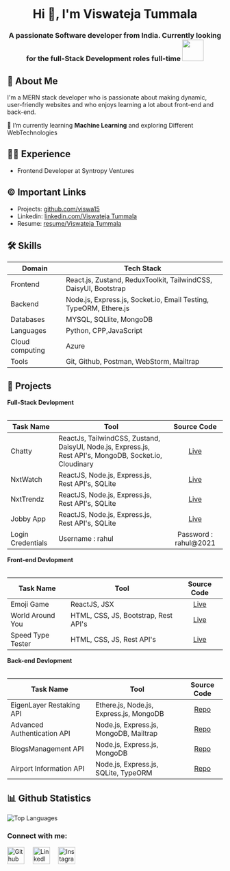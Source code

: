 <h1 align="center">Hi 👋, I'm Viswateja Tummala</h1>
<h3 align="center">A passionate Software developer from India. Currently looking for the  full-Stack Development roles full-time <img src="https://media.giphy.com/media/WUlplcMpOCEmTGBtBW/giphy.gif" width="50"></h3>

## 🚀 About Me
I'm a MERN stack developer who is passionate about making dynamic, user-friendly websites and who enjoys learning a lot about front-end and back-end. 

🌱 I’m currently learning **Machine Learning** and exploring Different WebTechnologies

## 👩‍💻 Experience
- Frontend Developer at Syntropy Ventures

## ©️ Important Links
<!-- - Portfolio: [portfolio/Viswateja Tummala](https://jsrivportfolio.ccbp.tech/) -->
- Projects: [github.com/viswa15](https://github.com/viswa15)
- Linkedin: [linkedin.com/Viswateja Tummala](www.linkedin.com/in/viswateja-tummala)
- Resume: [resume/Viswateja Tummala](https://drive.google.com/file/d/1LLiRE921MXABgku2xABCbK0YoYB2lrCz/view?usp=sharing)

## 🛠 Skills
| Domain             |Tech      Stack                                                                |
| ----------------- | ------------------------------------------------------------------ |
| Frontend | React.js, Zustand, ReduxToolkit, TailwindCSS, DaisyUI, Bootstrap|
| Backend | Node.js, Express.js, Socket.io, Email Testing, TypeORM, Ethere.js|
| Databases | MYSQL, SQLlite, MongoDB |
| Languages | Python, CPP,JavaScript |
| Cloud computing | Azure |
| Tools| Git, Github, Postman, WebStorm, Mailtrap|

## 🔭 Projects
<summary><b>Full-Stack Devlopment</b></summary>
  <br/>

Task Name | Tool | Source Code | 
------- | --------- | :--------: | 
Chatty    | ReactJs, TailwindCSS, Zustand, DaisyUI, Node.js, Express.js, Rest API's, MongoDB, Socket.io, Cloudinary | [Live](https://chat-application-4aox.onrender.com/)
NxtWatch  | ReactJS,  Node.js, Express.js, Rest API's, SQLite| [Live](https://viswanxtwatch.ccbp.tech/)
NxtTrendz | ReactJS, Node.js, Express.js, Rest API's, SQLite | [Live](https://tvtnxttrendz.ccbp.tech/)
Jobby App | ReactJS, Node.js, Express.js, Rest API's, SQLite | [Live](https://tvtsjobbyapp.ccbp.tech/)
Login Credentials | Username : rahul | Password : rahul@2021 |

<summary><b>Front-end Devlopment</b></summary>
  <br/>

Task Name | Tool | Source Code | 
------- | --------- | :--------: | 
Emoji Game | ReactJS, JSX | [Live](https://emojigametvt.ccbp.tech/)
World Around You | HTML, CSS, JS, Bootstrap, Rest API's | [Live](https://viswawikiglobe.ccbp.tech/)
Speed Type Tester | HTML, CSS, JS, Rest API's | [Live](https://viswatypingtest.ccbp.tech/)


<summary><b>Back-end Devlopment</b></summary>
  <br/>

Task Name | Tool | Source Code | 
------- | --------- | :--------: | 
EigenLayer Restaking API |Ethere.js, Node.js, Express.js, MongoDB| [Repo](https://github.com/viswa15/EigenLayer-Restaking-API.git)
Advanced Authentication API | Node.js, Express.js, MongoDB, Mailtrap| [Repo](https://github.com/viswa15/Authentication-App)
BlogsManagement API | Node.js, Express.js, MongoDB | [Repo](https://github.com/viswa15/Blogs-Management-API.git)
Airport Information  API | Node.js, Express.js, SQLite, TypeORM | [Repo](https://github.com/viswa15/Airport-Information-API.git)

<!-- <summary><b>Data Analytics</b></summary>
  <br/>

Task Name | Tool | Source Code | 
------- | --------- | :--------: | 
Covid Data Exploration | SQL, SSMP (Workspace) | [Repo](https://github.com/srivasanth23/Covid_Data_Exploration)
Sql Data Cleaning | SQL, SSMP (workspace) | [Repo](https://github.com/srivasanth23/SQL_Data_Cleaning)
Excel Data Project | Excel | [Repo](https://github.com/srivasanth23/Excel-Project)
Telangana District wise data analysis | Excel | [Repo](https://github.com/srivasanth23/Telangana_District_wise_Growth_analytics) -->

## 📊 Github Statistics
<!-- ![GitHub Stats](https://github-readme-stats.vercel.app/api?username=viswa15&show_icons=true&theme=radical) -->
![Top Languages](https://github-readme-stats.vercel.app/api/top-langs/?username=viswa15&layout=compact&theme=radical)
<!-- ![GitHub Streak](https://streak-stats.demolab.com/?user=viswa15&theme=radical) -->

<!--## Activity Graph
[![Viswa's GitHub activity graph](https://github-readme-activity-graph.vercel.app/graph?username=viswa15&theme=radical)](https://github.com/ashutosh00710/github-readme-activity-graph) -->

<h3 align="left">Connect with me:</h3>
<p align="left">
<a href="https://github.com/viswa15" target="_blank"><img alt="Github" width="40px" src="https://cdn-icons-png.flaticon.com/512/733/733553.png"></a> &nbsp&nbsp&nbsp
<a href="https://www.linkedin.com/in/viswateja-tummala/" target="_blank"><img alt="LinkedIn" width="40px" src="https://cdn-icons-png.flaticon.com/512/3536/3536505.png"></a> &nbsp&nbsp&nbsp
<a href="https://www.instagram.com/viswatummala/" target="_blank"><img alt="Instagram" width="40px" src="https://cdn-icons-png.flaticon.com/512/1384/1384063.png"></a> &nbsp&nbsp&nbsp
<!-- <a href="mailto:techisrivasanth23@gmail.com" target="_blank"><img alt="Gmail" width="40px" src="https://cdn-icons-png.flaticon.com/512/5968/5968534.png"></a>&nbsp&nbsp&nbsp -->
</p>

